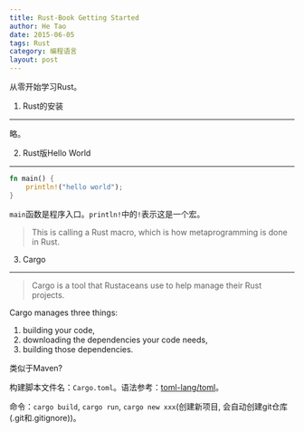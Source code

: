 ```yaml
---
title: Rust-Book Getting Started
author: He Tao
date: 2015-06-05
tags: Rust
category: 编程语言
layout: post
---
```


从零开始学习Rust。

1. Rust的安装
--------------

略。

2. Rust版Hello World
--------------------

```rust
fn main() {
    println!("hello world");
}
```

`main`函数是程序入口。`println!`中的`!`表示这是一个宏。

> This is calling a Rust macro, which is how metaprogramming is done in Rust.

<!--more-->

3. Cargo
--------

> Cargo is a tool that Rustaceans use to help manage their Rust projects.

Cargo manages three things: 
1. building your code, 
2. downloading the dependencies your code needs, 
3. building those dependencies.

类似于Maven? 

构建脚本文件名：`Cargo.toml`。语法参考：[toml-lang/toml][1]。

命令：`cargo build`, `cargo run`, `cargo new xxx`(创建新项目, 会自动创建git仓库(.git和.gitignore))。


<!---------------------------------links------------------------------>

[1]: https://github.com/toml-lang/toml



